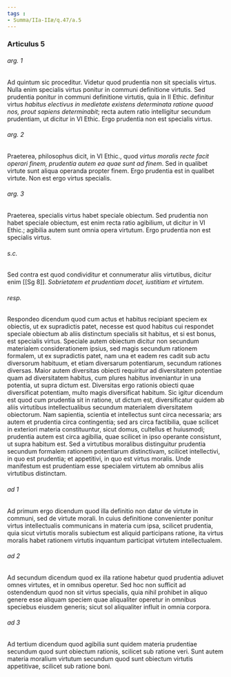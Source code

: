 ```yaml
---
tags : 
- Summa/IIa-IIæ/q.47/a.5
---
```


### Articulus 5

###### arg. 1
Ad quintum sic proceditur. Videtur quod prudentia non sit specialis virtus. Nulla enim specialis virtus ponitur in communi definitione virtutis. Sed prudentia ponitur in communi definitione virtutis, quia in II Ethic. definitur virtus *habitus electivus in medietate existens determinata ratione quoad nos, prout sapiens determinabit*; recta autem ratio intelligitur secundum prudentiam, ut dicitur in VI Ethic. Ergo prudentia non est specialis virtus.

###### arg. 2
Praeterea, philosophus dicit, in VI Ethic., quod *virtus moralis recte facit operari finem, prudentia autem ea quae sunt ad finem*. Sed in qualibet virtute sunt aliqua operanda propter finem. Ergo prudentia est in qualibet virtute. Non est ergo virtus specialis.

###### arg. 3
Praeterea, specialis virtus habet speciale obiectum. Sed prudentia non habet speciale obiectum, est enim recta ratio agibilium, ut dicitur in VI Ethic.; agibilia autem sunt omnia opera virtutum. Ergo prudentia non est specialis virtus.

###### s.c.
Sed contra est quod condividitur et connumeratur aliis virtutibus, dicitur enim [[Sg 8]]. *Sobrietatem et prudentiam docet, iustitiam et virtutem*.

###### resp.
Respondeo dicendum quod cum actus et habitus recipiant speciem ex obiectis, ut ex supradictis patet, necesse est quod habitus cui respondet speciale obiectum ab aliis distinctum specialis sit habitus, et si est bonus, est specialis virtus. Speciale autem obiectum dicitur non secundum materialem considerationem ipsius, sed magis secundum rationem formalem, ut ex supradictis patet, nam una et eadem res cadit sub actu diversorum habituum, et etiam diversarum potentiarum, secundum rationes diversas. Maior autem diversitas obiecti requiritur ad diversitatem potentiae quam ad diversitatem habitus, cum plures habitus inveniantur in una potentia, ut supra dictum est. Diversitas ergo rationis obiecti quae diversificat potentiam, multo magis diversificat habitum. Sic igitur dicendum est quod cum prudentia sit in ratione, ut dictum est, diversificatur quidem ab aliis virtutibus intellectualibus secundum materialem diversitatem obiectorum. Nam sapientia, scientia et intellectus sunt circa necessaria; ars autem et prudentia circa contingentia; sed ars circa factibilia, quae scilicet in exteriori materia constituuntur, sicut domus, cultellus et huiusmodi; prudentia autem est circa agibilia, quae scilicet in ipso operante consistunt, ut supra habitum est. Sed a virtutibus moralibus distinguitur prudentia secundum formalem rationem potentiarum distinctivam, scilicet intellectivi, in quo est prudentia; et appetitivi, in quo est virtus moralis. Unde manifestum est prudentiam esse specialem virtutem ab omnibus aliis virtutibus distinctam.

###### ad 1
Ad primum ergo dicendum quod illa definitio non datur de virtute in communi, sed de virtute morali. In cuius definitione convenienter ponitur virtus intellectualis communicans in materia cum ipsa, scilicet prudentia, quia sicut virtutis moralis subiectum est aliquid participans ratione, ita virtus moralis habet rationem virtutis inquantum participat virtutem intellectualem.

###### ad 2
Ad secundum dicendum quod ex illa ratione habetur quod prudentia adiuvet omnes virtutes, et in omnibus operetur. Sed hoc non sufficit ad ostendendum quod non sit virtus specialis, quia nihil prohibet in aliquo genere esse aliquam speciem quae aliqualiter operetur in omnibus speciebus eiusdem generis; sicut sol aliqualiter influit in omnia corpora.

###### ad 3
Ad tertium dicendum quod agibilia sunt quidem materia prudentiae secundum quod sunt obiectum rationis, scilicet sub ratione veri. Sunt autem materia moralium virtutum secundum quod sunt obiectum virtutis appetitivae, scilicet sub ratione boni.

